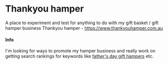 # Thankyou hamper
A place to experiment and test for anything to do with my gift basket / gift hamper business Thankyou hamper - <https://www.thankyouhamper.com.au>


#### Info
I'm looking for ways to promote my hamper business and really work on getting search rankings for keywords like [father's day gift hampers](https://www.thankyouhamper.com.au/collections/fathers-day-gift-hampers) etc.


